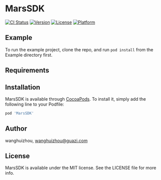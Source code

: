 # MarsSDK

[![CI Status](https://img.shields.io/travis/wanghuizhou/MarsSDK.svg?style=flat)](https://travis-ci.org/wanghuizhou/MarsSDK)
[![Version](https://img.shields.io/cocoapods/v/MarsSDK.svg?style=flat)](https://cocoapods.org/pods/MarsSDK)
[![License](https://img.shields.io/cocoapods/l/MarsSDK.svg?style=flat)](https://cocoapods.org/pods/MarsSDK)
[![Platform](https://img.shields.io/cocoapods/p/MarsSDK.svg?style=flat)](https://cocoapods.org/pods/MarsSDK)

## Example

To run the example project, clone the repo, and run `pod install` from the Example directory first.

## Requirements

## Installation

MarsSDK is available through [CocoaPods](https://cocoapods.org). To install
it, simply add the following line to your Podfile:

```ruby
pod 'MarsSDK'
```

## Author

wanghuizhou, wanghuizhou@guazi.com

## License

MarsSDK is available under the MIT license. See the LICENSE file for more info.
